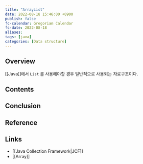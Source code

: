 ```yaml
---
title: "ArrayList"
date: 2022-08-18 15:46:00 +0900
publish: false
fc-calendar: Gregorian Calendar
fc-date: 2022-08-18
aliases: 
tags: [java]
categories: [Data structure]
---
```


## Overview

[[Java]]에서 `List` 를 사용해야할 경우 일반적으로 사용되는 자료구조이다.

## Contents

## Conclusion

## Reference

## Links

- [[Java Collection Framework|JCF]]
- [[Array]]
